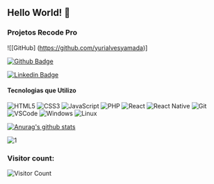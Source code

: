 ## Hello World! 👋
### Projetos Recode Pro 

![[GitHub] (https://github.com/yurialvesyamada)]

[![Github Badge](https://img.shields.io/badge/-Github-000?style=flat-square&logo=Github&logoColor=white&link=https://github.com/yurialvesyamada)
](https://github.com/yurialvesyamada)

[![Linkedin Badge](https://img.shields.io/badge/-LinkedIn-blue?style=flat-square&logo=Linkedin&logoColor=white&link=https://www.linkedin.com/in/yuri-alves-yamada-804076188/)](https://www.linkedin.com/in/yuri-alves-yamada-804076188/)




#### Tecnologias que Utilizo

![HTML5](https://img.shields.io/badge/-HTML5-E34F26?style=flat-square&logo=html5&logoColor=white)
![CSS3](https://img.shields.io/badge/-CSS3-549FDE?style=flat-square&logo=css3&logoColor=white)
![JavaScript](https://img.shields.io/badge/-JavaScript-F7B93E?style=flat-square&logo=javascript&logoColor=fff)
![PHP](https://img.shields.io/badge/-PHP-8892BF?style=flat-square&logo=php&logoColor=white)
![React](https://img.shields.io/badge/-React.js-45b8d8?style=flat-square&logo=react&logoColor=white)
![React Native](https://img.shields.io/badge/-React%20Native-45b8d8?style=flat-square&logo=react&logoColor=white)
![Git](https://img.shields.io/badge/-Git-F05032?style=flat-square&logo=git&logoColor=white)
![VSCode](https://img.shields.io/badge/-VSCode-0085D1?style=flat-square&logo=visual-studio-code&logoColor=white)
![Windows](https://img.shields.io/badge/-Windows-00ADEF?style=flat-square&logo=windows&logoColor=white)
![Linux](https://img.shields.io/badge/-Linux-16C60C?style=flat-square&logo=linux&logoColor=white)


[![Anurag's github stats](https://github-readme-stats.vercel.app/api?username=yurialvesyamada&theme=blue-green)](https://github.com/yurialvesyamada/github-readme-stats)


![1](https://github-readme-stats.vercel.app/api/top-langs/?username=yurialvesyamada&theme=blue-green)


### Visitor count:
![Visitor Count](https://profile-counter.glitch.me/yurialvesyamada/count.svg)
